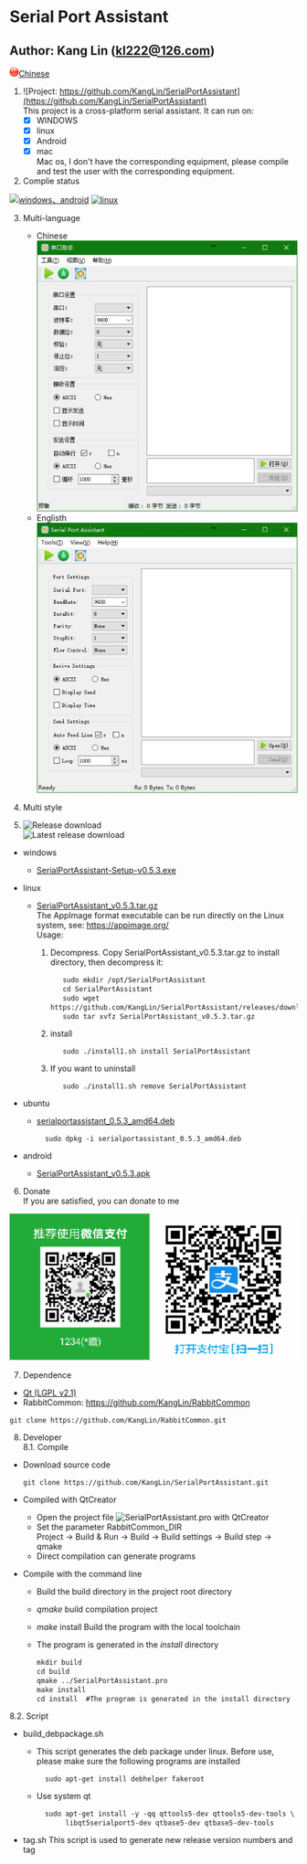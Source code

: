 Serial Port Assistant
=====================

Author: Kang Lin (kl222@126.com)
--------------------------------

[<img src="Resource/png/China.png" alt="Chinese" title="Chinese" width="16" height="16" />Chinese](README_zh_CN.md)

1. ![Project: https://github.com/KangLin/SerialPortAssistant](https://github.com/KangLin/SerialPortAssistant)  
This project is a cross-platform serial assistant. It can run on:
    - [x] WINDOWS
    - [x] linux
    - [x] Android
    - [x] mac  
        Mac os, I don't have the corresponding equipment,
        please compile and test the user with the corresponding equipment.

2. Complie status

[![windows、android](https://ci.appveyor.com/api/projects/status/y77e828ysqc79r9o?svg=true)](https://ci.appveyor.com/project/KangLin/serialportassistant)
[![linux](https://travis-ci.org/KangLin/SerialPortAssistant.svg?branch=master)](https://travis-ci.org/KangLin/SerialPortAssistant)

3. Multi-language
    * Chinese  
    ![Chinese](Docs/ui-zh.jpg)
    * Englisth  
    ![Englisth](Docs/ui-en.jpg)

4. Multi style

5. ![Release download](https://github.com/KangLin/SerialPortAssistant/releases)  
![Latest release download](https://github.com/KangLin/SerialPortAssistant/releases/latest)

- windows
    + [SerialPortAssistant-Setup-v0.5.3.exe](https://github.com/KangLin/SerialPortAssistant/releases/download/v0.5.3/SerialPortAssistant-Setup-v0.5.3.exe)

- linux
    + [SerialPortAssistant_v0.5.3.tar.gz](https://github.com/KangLin/SerialPortAssistant/releases/download/v0.5.3/SerialPortAssistant_v0.5.3.tar.gz)  
        The AppImage format executable can be run directly on the Linux system, see: https://appimage.org/  
        Usage:    
        1. Decompress. Copy SerialPortAssistant_v0.5.3.tar.gz to install directory, then decompress it:
    
                  sudo mkdir /opt/SerialPortAssistant
                  cd SerialPortAssistant
                  sudo wget https://github.com/KangLin/SerialPortAssistant/releases/download/v0.5.3/SerialPortAssistant_v0.5.3.tar.gz
                  sudo tar xvfz SerialPortAssistant_v0.5.3.tar.gz
    
        2. install
    
                  sudo ./install1.sh install SerialPortAssistant
    
        3. If you want to uninstall
    
                  sudo ./install1.sh remove SerialPortAssistant

- ubuntu
    + [serialportassistant_0.5.3_amd64.deb](https://github.com/KangLin/SerialPortAssistant/releases/download/v0.5.3/serialportassistant_0.5.3_amd64.deb)

            sudo dpkg -i serialportassistant_0.5.3_amd64.deb

- android
    + [SerialPortAssistant_v0.5.3.apk](https://github.com/KangLin/SerialPortAssistant/releases/download/v0.5.3/SerialPortAssistant_v0.5.3.apk)
    
6. Donate  
If you are satisfied, you can donate to me  
 
![donation](https://github.com/KangLin/RabbitCommon/raw/master/Src/Resource/image/Contribute.png "donation")

7. Dependence  

  + [Qt (LGPL v2.1)](http://qt.io/)
  + RabbitCommon: https://github.com/KangLin/RabbitCommon
  
  ```
  git clone https://github.com/KangLin/RabbitCommon.git
  ```
  
8. Developer  
8.1. Compile  
  - Download source code

        git clone https://github.com/KangLin/SerialPortAssistant.git

  - Compiled with QtCreator
    * Open the project file ![SerialPortAssistant.pro](SerialPortAssistant.pro) with QtCreator
    * Set the parameter RabbitCommon_DIR  
      Project -> Build & Run -> Build -> Build settings -> Build step -> qmake 
    * Direct compilation can generate programs
  - Compile with the command line
    * Build the build directory in the project root directory
    * *qmake* build compilation project
    * *make* install Build the program with the local toolchain
    * The program is generated in the *install* directory

          mkdir build
          cd build
          qmake ../SerialPortAssistant.pro
          make install
          cd install  #The program is generated in the install directory

8.2. Script  
  - build_debpackage.sh  
    + This script generates the deb package under linux.
      Before use, please make sure the following programs are installed
  
            sudo apt-get install debhelper fakeroot 
      
    + Use system qt

            sudo apt-get install -y -qq qttools5-dev qttools5-dev-tools \
                 libqt5serialport5-dev qtbase5-dev qtbase5-dev-tools

  - tag.sh
    This script is used to generate new release version numbers and tag
